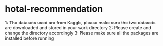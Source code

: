 # hotal-recommendation
1: The datasets used are from Kaggle, please make sure the two datasets are downloaded and stored in your work directory
2: Please create and change the directory accordingly
3: Please make sure all the packages are installed before running
